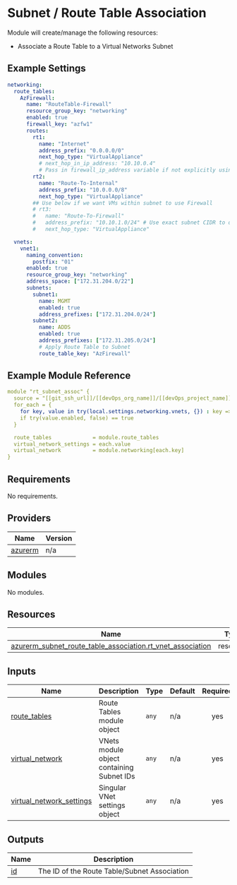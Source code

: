 # Subnet / Route Table Association

Module will create/manage the following resources:
* Associate a Route Table to a Virtual Networks Subnet

## Example Settings
```yaml
networking:
  route_tables:
    AzFirewall:
      name: "RouteTable-Firewall"
      resource_group_key: "networking"
      enabled: true
      firewall_key: "azfw1"
      routes:
        rt1:
          name: "Internet"
          address_prefix: "0.0.0.0/0"
          next_hop_type: "VirtualAppliance"
          # next_hop_in_ip_address: "10.10.0.4"
          # Pass in firewall_ip_address variable if not explicitly using next_hop_in_ip_address
        rt2:
          name: "Route-To-Internal"
          address_prefix: "10.0.0.0/8"
          next_hop_type: "VirtualAppliance"
        ## Use below if we want VMs within subnet to use Firewall
        # rt3:
        #   name: "Route-To-Firewall"
        #   address_prefix: "10.10.1.0/24" # Use exact subnet CIDR to override system routes
        #   next_hop_type: "VirtualAppliance"

  vnets:
    vnet1:
      naming_convention:
        postfix: "01"
      enabled: true
      resource_group_key: "networking"
      address_space: ["172.31.204.0/22"]
      subnets:
        subnet1:                 
          name: MGMT
          enabled: true
          address_prefixes: ["172.31.204.0/24"]
        subnet2:
          name: ADDS
          enabled: true
          address_prefixes: ["172.31.205.0/24"]
          # Apply Route Table to Subnet
          route_table_key: "AzFirewall"        
```

## Example Module Reference

```yaml
module "rt_subnet_assoc" {
  source = "[[git_ssh_url]]/[[devOps_org_name]]/[[devOps_project_name]]/[[devOps_repo_name]]//modules/networking/route_table_subnet_association"
  for_each = {
    for key, value in try(local.settings.networking.vnets, {}) : key => value
    if try(value.enabled, false) == true
  }

  route_tables             = module.route_tables
  virtual_network_settings = each.value
  virtual_network          = module.networking[each.key]
}
```

<!-- BEGIN_TF_DOCS -->
## Requirements

No requirements.

## Providers

| Name | Version |
|------|---------|
| <a name="provider_azurerm"></a> [azurerm](#provider\_azurerm) | n/a |

## Modules

No modules.

## Resources

| Name | Type |
|------|------|
| [azurerm_subnet_route_table_association.rt_vnet_association](https://registry.terraform.io/providers/hashicorp/azurerm/latest/docs/resources/subnet_route_table_association) | resource |

## Inputs

| Name | Description | Type | Default | Required |
|------|-------------|------|---------|:--------:|
| <a name="input_route_tables"></a> [route\_tables](#input\_route\_tables) | Route Tables module object | `any` | n/a | yes |
| <a name="input_virtual_network"></a> [virtual\_network](#input\_virtual\_network) | VNets module object containing Subnet IDs | `any` | n/a | yes |
| <a name="input_virtual_network_settings"></a> [virtual\_network\_settings](#input\_virtual\_network\_settings) | Singular VNet settings object | `any` | n/a | yes |

## Outputs

| Name | Description |
|------|-------------|
| <a name="output_id"></a> [id](#output\_id) | The ID of the Route Table/Subnet Association |
<!-- END_TF_DOCS -->